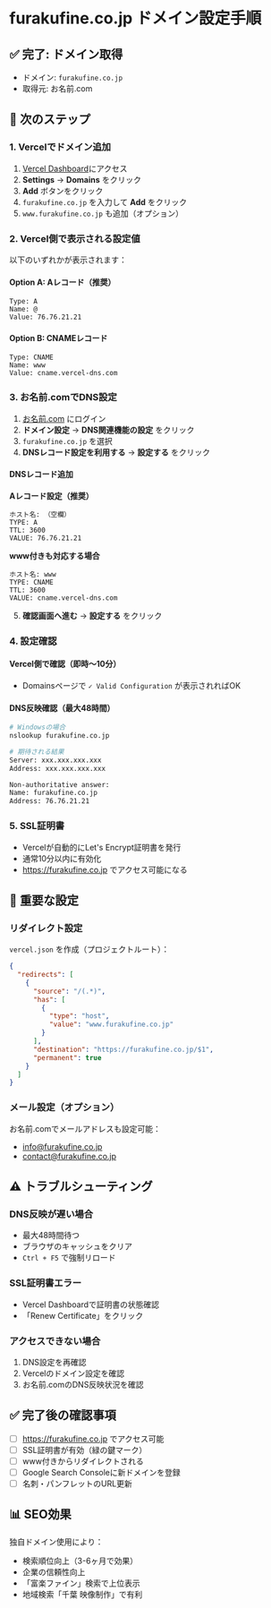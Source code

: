 # furakufine.co.jp ドメイン設定手順

## ✅ 完了: ドメイン取得
- ドメイン: `furakufine.co.jp`
- 取得元: お名前.com

## 📝 次のステップ

### 1. Vercelでドメイン追加

1. [Vercel Dashboard](https://vercel.com/yuna-sekiguchis-projects/company-service-website)にアクセス
2. **Settings** → **Domains** をクリック
3. **Add** ボタンをクリック
4. `furakufine.co.jp` を入力して **Add** をクリック
5. `www.furakufine.co.jp` も追加（オプション）

### 2. Vercel側で表示される設定値

以下のいずれかが表示されます：

#### Option A: Aレコード（推奨）
```
Type: A
Name: @
Value: 76.76.21.21
```

#### Option B: CNAMEレコード
```
Type: CNAME
Name: www
Value: cname.vercel-dns.com
```

### 3. お名前.comでDNS設定

1. [お名前.com](https://www.onamae.com/) にログイン
2. **ドメイン設定** → **DNS関連機能の設定** をクリック
3. `furakufine.co.jp` を選択
4. **DNSレコード設定を利用する** → **設定する** をクリック

#### DNSレコード追加

**Aレコード設定（推奨）**
```
ホスト名: （空欄）
TYPE: A
TTL: 3600
VALUE: 76.76.21.21
```

**www付きも対応する場合**
```
ホスト名: www
TYPE: CNAME
TTL: 3600
VALUE: cname.vercel-dns.com
```

5. **確認画面へ進む** → **設定する** をクリック

### 4. 設定確認

#### Vercel側で確認（即時～10分）
- Domainsページで `✓ Valid Configuration` が表示されればOK

#### DNS反映確認（最大48時間）
```bash
# Windowsの場合
nslookup furakufine.co.jp

# 期待される結果
Server: xxx.xxx.xxx.xxx
Address: xxx.xxx.xxx.xxx

Non-authoritative answer:
Name: furakufine.co.jp
Address: 76.76.21.21
```

### 5. SSL証明書

- Vercelが自動的にLet's Encrypt証明書を発行
- 通常10分以内に有効化
- https://furakufine.co.jp でアクセス可能になる

## 🎯 重要な設定

### リダイレクト設定

`vercel.json` を作成（プロジェクトルート）：

```json
{
  "redirects": [
    {
      "source": "/(.*)",
      "has": [
        {
          "type": "host",
          "value": "www.furakufine.co.jp"
        }
      ],
      "destination": "https://furakufine.co.jp/$1",
      "permanent": true
    }
  ]
}
```

### メール設定（オプション）

お名前.comでメールアドレスも設定可能：
- info@furakufine.co.jp
- contact@furakufine.co.jp

## ⚠️ トラブルシューティング

### DNS反映が遅い場合
- 最大48時間待つ
- ブラウザのキャッシュをクリア
- `Ctrl + F5` で強制リロード

### SSL証明書エラー
- Vercel Dashboardで証明書の状態確認
- 「Renew Certificate」をクリック

### アクセスできない場合
1. DNS設定を再確認
2. Vercelのドメイン設定を確認
3. お名前.comのDNS反映状況を確認

## ✅ 完了後の確認事項

- [ ] https://furakufine.co.jp でアクセス可能
- [ ] SSL証明書が有効（緑の鍵マーク）
- [ ] www付きからリダイレクトされる
- [ ] Google Search Consoleに新ドメインを登録
- [ ] 名刺・パンフレットのURL更新

## 📊 SEO効果

独自ドメイン使用により：
- 検索順位向上（3-6ヶ月で効果）
- 企業の信頼性向上
- 「富楽ファイン」検索で上位表示
- 地域検索「千葉 映像制作」で有利